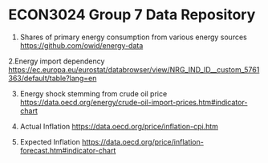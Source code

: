 # ECON3024 Group 7 Data Repository

1. Shares of primary energy consumption from various energy sources
https://github.com/owid/energy-data

2.Energy import dependency 
https://ec.europa.eu/eurostat/databrowser/view/NRG_IND_ID__custom_5761363/default/table?lang=en

3. Energy shock stemming from crude oil price
https://data.oecd.org/energy/crude-oil-import-prices.htm#indicator-chart

4. Actual Inflation
https://data.oecd.org/price/inflation-cpi.htm

5. Expected Inflation
https://data.oecd.org/price/inflation-forecast.htm#indicator-chart
